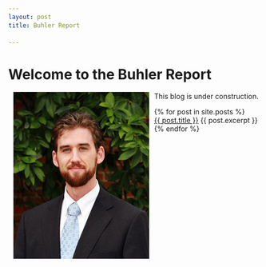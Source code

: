```yaml
---
layout: post
title: Buhler Report

--- 
```


# Welcome to the Buhler Report

<img src="/img/keithbuhler-golden.png" alt="Keith Buhler" align="left" hspace="10"> 

This blog is under construction. 

<ul>
  {% for post in site.posts %}
    <li>
      <a href="{{ post.url }}">{{ post.title }}</a>
        {{ post.excerpt }}
    </li>
  {% endfor %}
</ul>